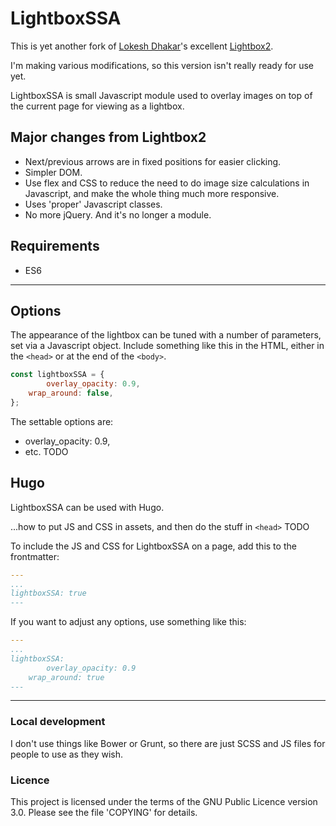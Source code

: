 # LightboxSSA

This is yet another fork of 
[Lokesh Dhakar](http://www.lokeshdhakar.com)'s excellent [Lightbox2](https://github.com/lokesh/lightbox2).

I'm making various modifications, so this version isn't really ready for use yet.

LightboxSSA is small Javascript module used to overlay images on top of the current page for viewing as a lightbox.


## Major changes from Lightbox2

* Next/previous arrows are in fixed positions for easier clicking.
* Simpler DOM.
* Use flex and CSS to reduce the need to do image size calculations in Javascript,
  and make the whole thing much more responsive.
* Uses 'proper' Javascript classes.
* No more jQuery.  And it's no longer a module.

## Requirements

* ES6

---

## Options

The appearance of the lightbox can be tuned with a number of parameters, set via a Javascript object.  Include something
like this in the HTML, either in the `<head>` or at the end of the `<body>`.

```javascript
const lightboxSSA = {
        overlay_opacity: 0.9,
	wrap_around: false,
};
```

The settable options are:

* overlay_opacity: 0.9,
* etc. TODO

## Hugo

LightboxSSA can be used with Hugo.  

...how to put JS and CSS in assets, and then do the stuff in `<head>`  TODO

To include the JS and CSS for LightboxSSA on a page, add this to the frontmatter:

```yaml
---
...
lightboxSSA: true
---
```

If you want to adjust any options, use something like this:

```yaml
---
...
lightboxSSA: 
        overlay_opacity: 0.9
	wrap_around: true
---
```

---

### Local development

I don't use things like Bower or Grunt, so there are just SCSS and JS files for people to use as they wish.

### Licence

This project is licensed under the terms of the GNU Public Licence version 3.0.  Please see
the file 'COPYING' for details.

